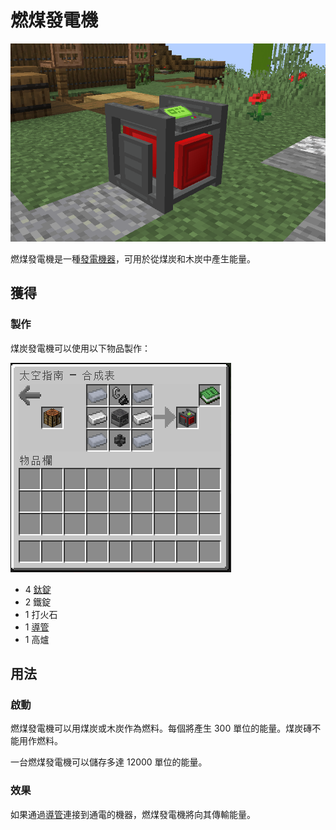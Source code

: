 # 燃煤發電機

![](<../.gitbook/assets/image (223).png>)

燃煤發電機是一種[發電機器](../space/energy-systems.md)，可用於從煤炭和木炭中產生能量。

## 獲得

### 製作

煤炭發電機可以使用以下物品製作：

![](<../.gitbook/assets/image (215) (1).png>)

* 4 [鈦錠](titanium-ingot.md)
* 2 鐵錠
* 1 打火石
* 1 [導管](Conduit.md)
* 1 高爐

## 用法

### 啟動

燃煤發電機可以用煤炭或木炭作為燃料。每個將產生 300 單位的能量。煤炭磚不能用作燃料。

一台燃煤發電機可以儲存多達 12000 單位的能量。

### 效果

如果通過[導管](Conduit.md)連接到通電的機器，燃煤發電機將向其傳輸能量。
